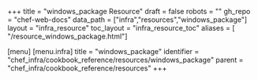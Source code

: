 +++
title = "windows_package Resource"
draft = false
robots = ""
gh_repo = "chef-web-docs"
data_path = ["infra","resources","windows_package"]
layout = "infra_resource"
toc_layout = "infra_resource_toc"
aliases = [ "/resource_windows_package.html"]

[menu]
  [menu.infra]
    title = "windows_package"
    identifier = "chef_infra/cookbook_reference/resources/windows_package"
    parent = "chef_infra/cookbook_reference/resources"
+++

<!-- The contents of this page are automatically generated from the windows_package.yaml file in the data directory. -->
<!-- To suggest a change, edit the https://github.com/chef/chef/blob/main/lib/chef/resource/windows_package.rb file
      and submit a pull request to the https://github.com/chef/chef repository. -->
